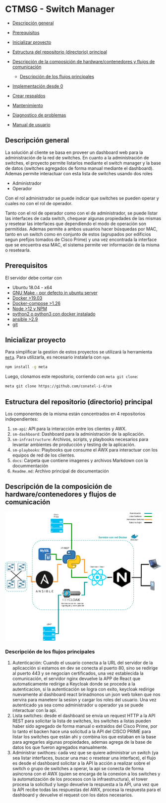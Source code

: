 # CTMSG - Switch Manager <!-- omit in toc -->

- [Descripción general](#descripción-general)
- [Prerequisitos](#prerequisitos)
- [Inicializar proyecto](#inicializar-proyecto)
- [Estructura del repositorio (directorio) principal](#estructura-del-repositorio-directorio-principal)
- [Descripción de la composición de hardware/contenedores y flujos de comunicación](#descripción-de-la-composición-de-hardwarecontenedores-y-flujos-de-comunicación)
  - [Descripción de los flujos principales](#descripción-de-los-flujos-principales)

- [Implementación desde 0](docs/FIRST_DEPLOY.md)
- [Crear respaldos](docs/BACKUPS.md)
- [Mantenimiento](docs/MAINTENANCE.md)
- [Diagnostico de problemas](docs/Troubleshooting_TIPS.md)
- [Manual de usuario](docs/USER_MANUAL.md)

## Descripción general

La solución al cliente se basa en proveer un dashboard web para la administración de la red de switches.
En cuanto a la administración de switches, el proyecto permite listarlos mediante el switch manager y la base de datos (switches agregados de forma manual mediante el dashboard).
Ademas permite interactuar con esta lista de switches usando dos roles

- Administrador
- Operador

Con el rol administrador se puede indicar que switches se pueden operar y cuales no con el rol de operador.

Tanto con el rol de operador como con el de administrador, se puede listar las interfaces de cada switch, chequear algunas propiedades de las mismas y resetear las interfaces que dependiendo el modo de operación son
permitidas.
Ademas permite a ambos usuarios hacer búsquedas por MAC, tanto en un switch como en conjunto de estos (agrupados por edificios segun prefijos tomados de Cisco Prime) y una vez encontrada la interface que se encuentra esa MAC, el sistema permite ver información de la misma o resetearla.

## Prerequisitos

El servidor debe contar con

- Ubuntu 18.04 - x64
- [GNU Make - por defecto in ubuntu server](https://www.gnu.org/software/make/)
- [Docker >19.03](https://docs.docker.com/engine/install/ubuntu/)
- [Docker-compose >1.26](https://docs.docker.com/compose/install/)
- [Node >12 y NPM](https://www.digitalocean.com/community/tutorials/como-instalar-node-js-en-ubuntu-18-04-es)
- [python2 o python3 con docker instalado](https://docs.ansible.com/ansible/latest/scenario_guides/guide_docker.html)
- [ansible >2.9](https://docs.ansible.com/ansible/latest/installation_guide/intro_installation.html)
- [git](https://git-scm.com/book/en/v2/Getting-Started-Installing-Git)

## Inicializar proyecto

Para simplificar la gestíon de estos proyectos se utilizará la herramienta
[`meta`](https://github.com/mateodelnorte/meta). Para utilizarla, es necesario
instalarla con `npm`.

```bash
npm install -g meta
```

Luego, clonamos este repositorio, corriendo con `meta git clone`:

```bash
meta git clone https://github.com/conatel-i-d/sm
```

## Estructura del repositorio (directorio) principal

Los componentes de la misma están concentrados en 4 repositorios
independientes:

1. `sm-api`: API para la interacción entre los clientes y AWX.
2. `sm-dashboard`: Dashboard para la administración de la aplicación.
3. `sm-infrastructure`: Archivos, scripts, y playbooks necesarios para levantar
   ambientes de producción y testing de la aplicación.
4. `sm-playbooks`: Playbooks que consume el AWX para interactuar con los
   equipos de red de los clientes.
5. `docs`: Carpeta que contiene imagenes y archivos Markdown con la docummentación
6. `Readme.md`: Archivo principal de documentación

## Descripción de la composición de hardware/contenedores y flujos de comunicación

![Flujo de comunicaciones](docs/images/infra_flows.png)

### Descripción de los flujos principales

1. Autenticación: Cuando el usuario conecta a la URL del servidor de la aplicacción si estamos en dev se conecta al puerto 80, sino se redirige al puerto 443 y se negocian certificados, una vez establecida la comunicación, el servidor nginx devuelve la APP de React que automaticamente redirige a Keycloak donde se procede a la autenticacíon, si la autenticación se logra con exito, keycloak redirige nuevamente al dashboard react brinadnonos un json web token que nos servira para manetenr la sesion y cargar los roles del usuario. Una vez autenticado ya sea como administrador u operador ya se puede interactuar con la api.
2. Lista switches: desde el dashboard se envia un request HTTP a la API REST para solicitar la lista de switches, los switches a listas pueden haber sido agregado de forma manual o extraidos del Cisco Prime, por lo tanto el backen hace una solicitud a la API del CISCO PRIME para listar los switches que están ahi y combina los que estaban en la base para agregarles algunas propiedades, ademas agrega de la base de datos los que fueron agregados manualmente.
3. Administrar swithces: cada vez que se quiere administrar un switch (ya sea listar interfaces, buscar una mac o resetear una interface), el flujo es desde el dashboard solicitar a la API la acción a realizar sobre el switch o grupo de switches a operar, la api se conecta de forma asíncrona con el AWX (quien se encarga de la conexion a los switches y la automatización de los procesos con la infraestructura), el tower procesa la solicitud y luego devuelve la respuesta a la API, una vez que la API recibe todas las respuestas del AWX, procesa la respuesta para el dashboard y devuelve el request con los datos necesarios.

